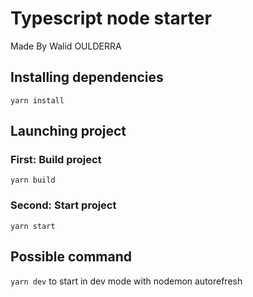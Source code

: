 # Typescript node starter

Made By Walid OULDERRA

## Installing dependencies

`yarn install`

## Launching project

### First: Build project

`yarn build`

### Second: Start project

`yarn start`

## Possible command

`yarn dev` to start in dev mode with nodemon autorefresh
